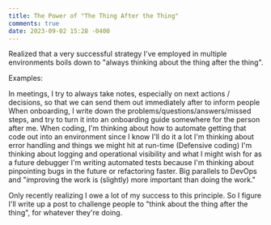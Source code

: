 ```yaml
---
title: The Power of "The Thing After the Thing"
comments: true
date: 2023-09-02 15:28 -0400
---
```

Realized that a very successful strategy I've employed in multiple environments boils down to "always thinking about the thing after the thing".

Examples:

In meetings, I try to always take notes, especially on next actions / decisions, so that we can send them out immediately after to inform people
When onboarding, I write down the problems/questions/answers/missed steps, and try to turn it into an onboarding guide somewhere for the person after me.
When coding,
I'm thinking about how to automate getting that code out into an environment since I know I'll do it a lot
I'm thinking about error handling and things we might hit at run-time (Defensive coding)
I'm thinking about logging and operational visibility and what I might wish for as a future debugger
I'm writing automated tests because I'm thinking about pinpointing bugs in the future or refactoring faster.
Big parallels to DevOps and "improving the work is (slightly) more important than doing the work."

Only recently realizing I owe a lot of my success to this principle. So I figure I'll write up a post to challenge people to "think about the thing after the thing", for whatever they're doing.